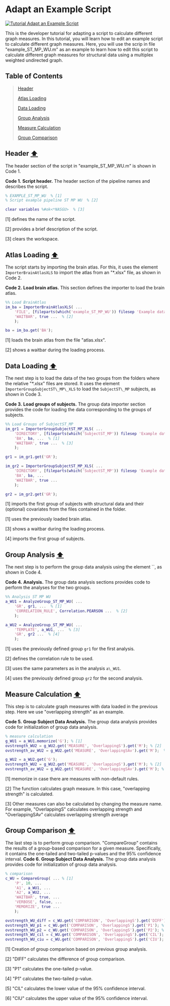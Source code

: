 # Adapt an Example Script

[![Tutorial Adapt an Example Script](https://img.shields.io/badge/PDF-Download-red?style=flat-square&logo=adobe-acrobat-reader)](dev_script.pdf)

This is the developer tutorial for adapting a script to calculate different graph measures. In this tutorial, you will learn how to edit an example script to calculate different graph measures. Here, you will use the scrip in file "example\_ST\_MP\_WU.m" as an example to learn how to edit this script to calculate different graph measures for structural data using a multiplex weighted undirected graph.


## Table of Contents
> [Header](#Header)
>
> [Atlas Loading](#Atlas-Loading)
>
> [Data Loading](#Data-Loading)
>
> [Group Analysis](#Group-Analysis)
>
> [Measure Calculation](#Measure-Calculation)
>
> [Group Comparison](#Group-Comparison)
>



<a id="Header"></a>
## Header  [⬆](#Table-of-Contents)

The header section of the script in "example\_ST\_MP\_WU.m" is shown in Code 1.

**Code 1.** **Script header.**
		The header section of the pipeline names and describes the script.
````matlab
% EXAMPLE_ST_MP_WU  % [1]
% Script example pipeline ST MP WU  % [2]

clear variables %#ok<*NASGU>  % [3]
````

[1] defines the name of the script.

[2] provides a brief description of the script.

[3] clears the workspace.


<a id="Atlas-Loading"></a>
## Atlas Loading  [⬆](#Table-of-Contents)

The script starts by importing the brain atlas. For this, it uses the element `ImporterBrainAtlasXLS` to import the atlas from an "*.xlsx" file, as shown in Code 2.
 
**Code 2.** **Load brain atlas.**
		This section defines the importer to load the brain atlas.
````matlab
%% Load BrainAtlas
im_ba = ImporterBrainAtlasXLS( ...
    'FILE', [fileparts(which('example_ST_MP_WU')) filesep 'Example data ST_MP XLS' filesep 'atlas.xlsx'], ...  % [1]
    'WAITBAR', true ...  % [2]
    );

ba = im_ba.get('BA');
````

[1] loads the brain atlas from the file "atlas.xlsx".

[2] shows a waitbar during the loading process.


<a id="Data-Loading"></a>
## Data Loading  [⬆](#Table-of-Contents)

The next step is to load the data of the two groups from the folders where the relative "*.xlsx" files are stored. It uses the element `ImporterGroupSubjectST\_MP\_XLS` to load the `SubjectST\_MP` subjects, as shown in Code 3.

**Code 3.** **Load groups of subjects.**
		The group data importer section provides the code for loading the data corresponding to the groups of subjects.
````matlab
%% Load Groups of SubjectST_MP
im_gr1 = ImporterGroupSubjectST_MP_XLS( ...
    'DIRECTORY', [fileparts(which('SubjectST_MP')) filesep 'Example data ST_MP XLS' filesep 'ST_MP_Group_1_XLS'], ...  % [1]
    'BA', ba, ...  % [1]
    'WAITBAR', true ...  % [3]
    );

gr1 = im_gr1.get('GR');

im_gr2 = ImporterGroupSubjectST_MP_XLS( ...
    'DIRECTORY', [fileparts(which('SubjectST_MP')) filesep 'Example data ST_MP XLS' filesep 'ST_MP_Group_2_XLS'], ...  % [4]
    'BA', ba, ...
    'WAITBAR', true ...
    );

gr2 = im_gr2.get('GR');
````

[1] imports the first group of subjects with structural data and their (optional) covariates from the files contained in the folder.

[1] uses the previously loaded brain atlas.

[3] shows a waitbar during the loading process.

[4] imports the first group of subjects.


<a id="Group-Analysis"></a>
## Group Analysis  [⬆](#Table-of-Contents)

The next step is to perform the group data analysis using the element ``, as shown in Code 4.

**Code 4.** **Analysis.**
		The group data analysis sections provides code to perform the analyses for the two groups.
````matlab
%% Analysis ST MP WU
a_WU1 = AnalyzeGroup_ST_MP_WU( ...
    'GR', gr1, ...  % [1]
    'CORRELATION_RULE', Correlation.PEARSON ...  % [2]
    );

a_WU2 = AnalyzeGroup_ST_MP_WU( ...
    'TEMPLATE', a_WU1, ...  % [3]
    'GR', gr2 ...  % [4]
    );
````

[1] uses the previously defined group `gr1` for the first analysis.

[2] defines the correlation rule to be used.

[3] uses the same parameters as in the analysis `a\_WU1`.

[4] uses the previously defined group `gr2` for the second analysis.


<a id="Measure-Calculation"></a>
## Measure Calculation  [⬆](#Table-of-Contents)

This step is to calculate graph measures with data loaded in the previous step. Here we use "overlapping strength" as an example.

**Code 5.** **Group Subject Data Analysis.**
		The group data analysis provides code for initialization of group data analysis.
````matlab
% measure calculation
g_WU1 = a_WU1.memorize('G'); % [1]
ovstrength_WU2 = g_WU2.get('MEASURE', 'OverlappingS').get('M'); % [2]
ovstrength_av_WU2 = g_WU2.get('MEASURE', 'OverlappingSAv').get('M');  % [3]

g_WU2 = a_WU2.get('G');
ovstrength_WU2 = g_WU2.get('MEASURE', 'OverlappingS').get('M'); % [2]
ovstrength_av_WU2 = g_WU2.get('MEASURE', 'OverlappingSAv').get('M'); % [3]
````

[1] memorize in case there are measures with non-default rules.

[2] The function calculates graph measure. In this case, "overlapping strength" is calculated.

[3] Other measures can also be calculated by changing the measure name. For example, "OverlappingS" calculates overlapping strength and "OverlappingSAv" calculates overlapping strength average


<a id="Group-Comparison"></a>
## Group Comparison  [⬆](#Table-of-Contents)

The last step is to perform group comparison. "CompareGroup" contains the results of a group-based comparison for a given measure.
Specifically, it contains the one-tailed and two-tailed p-values and the 95\% confidence interval.
**Code 6.** **Group Subject Data Analysis.**
		The group data analysis provides code for initialization of group data analysis.
````matlab
% comparison
c_WU = CompareGroup( ... % [1]
    'P', 10, ...
    'A1', a_WU1, ...
    'A2', a_WU2, ...
    'WAITBAR', true, ...
    'VERBOSE', false, ...
    'MEMORIZE', true ...
    );

ovstrength_WU_diff = c_WU.get('COMPARISON', 'OverlappingS').get('DIFF'); % [2]
ovstrength_WU_p1 = c_WU.get('COMPARISON', 'OverlappingS').get('P1'); % [3]
ovstrength_WU_p2 = c_WU.get('COMPARISON', 'OverlappingS').get('P2'); % [4]
ovstrength_WU_cil = c_WU.get('COMPARISON', 'OverlappingS').get('CIL'); % [5]
ovstrength_WU_ciu = c_WU.get('COMPARISON', 'OverlappingS').get('CIU'); % [6]
````

[1] Creation of group comparison based on previous group analysis.

[2] "DIFF" calculates the difference of group comparison.

[3] "P1"  calculates the one-tailed p-value.

[4] "P1" calculates the two-tailed p-value.

[5] "CIL" calculates the lower value of the 95\% confidence interval.

[6] "CIU" calculates the upper value of the 95\% confidence interval.
